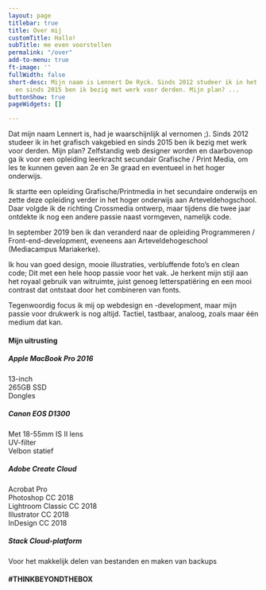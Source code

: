 ```yaml
---
layout: page
titlebar: true
title: Over mij
customTitle: Hallo!
subTitle: me even voorstellen
permalink: "/over"
add-to-menu: true
ft-image: ''
fullWidth: false
short-desc: Mijn naam is Lennert De Ryck. Sinds 2012 studeer ik in het grafisch vakgebied
  en sinds 2015 ben ik bezig met werk voor derden. Mijn plan? ...
buttonShow: true
pageWidgets: []

---
```

Dat mijn naam Lennert is, had je waarschijnlijk al vernomen ;). Sinds 2012 studeer ik in het grafisch vakgebied en sinds 2015 ben ik bezig met werk voor derden. Mijn plan? Zelfstandig web designer worden en daarbovenop ga ik voor een opleiding leerkracht secundair Grafische / Print Media, om les te kunnen geven aan 2e en 3e graad en eventueel in het hoger onderwijs.

Ik startte een opleiding Grafische/Printmedia in het secundaire onderwijs en zette deze opleiding verder in het hoger onderwijs aan Arteveldehogschool. Daar volgde ik de richting Crossmedia ontwerp, maar tijdens die twee jaar ontdekte ik nog een andere passie naast vormgeven, namelijk code.  
  
In september 2019 ben ik dan veranderd naar de opleiding Programmeren / Front-end-development, eveneens aan Arteveldehogeschool (Mediacampus Mariakerke).  
  
Ik hou van goed design, mooie illustraties, verbluffende foto’s en clean code; Dit met een hele hoop passie voor het vak. Je herkent mijn stijl aan het royaal gebruik van witruimte, juist genoeg letterspatiëring en een mooi contrast dat ontstaat door het combineren van fonts.  
  
Tegenwoordig focus ik mij op webdesign en -development, maar mijn passie voor drukwerk is nog altijd. Tactiel, tastbaar, analoog, zoals maar één medium dat kan.

<h4>Mijn uitrusting</h4>

<div class="row mb-4">
<div class="col-6">
<h5>Apple MacBook Pro 2016</h5>
13-inch <br>
265GB SSD <br>
Dongles
</div>
<div class="col-6">
<h5>Canon EOS D1300</h5>
Met 18-55mm IS II lens<br>
UV-filter<br>
Velbon statief
</div>
</div>
<div class="row">
<div class="col-6">
<h5>Adobe Create Cloud</h5>
Acrobat Pro<br>
Photoshop CC 2018<br>
Lightroom Classic CC 2018<br>
Illustrator CC 2018<br>
InDesign CC 2018
</div>
<div class="col-6">
<h5>Stack Cloud-platform</h5>
Voor het makkelijk delen van bestanden en maken van backups
</div>
</div>

<h4 class="fontw-300 lspacing-1 d-none">#THINKBEYONDTHEBOX</h4>